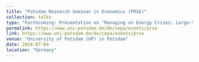 ```yaml
---
title: "Potsdam Research Seminar in Economics (PRSE)"
collection: talks
type: "Forthcoming: Presentation on 'Managing an Energy Crises: Large-Scale Evidence of Residential Natural Gas Savings Through Financial Rewards'"
permalink: https://www.uni-potsdam.de/de/cepa/events/prse
link: https://www.uni-potsdam.de/de/cepa/events/prse
venue: "University of Potsdam (UP) in Potsdam"
date: 2024-07-09
location: "Germany"
---
```

